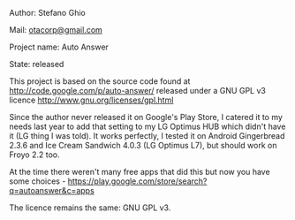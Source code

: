 Author: Stefano Ghio

Mail: otacorp@gmail.com

Project name: Auto Answer

State: released

This project is based on the source code found at http://code.google.com/p/auto-answer/ released under a GNU GPL v3 licence http://www.gnu.org/licenses/gpl.html

Since the author never released it on Google's Play Store, I catered it to my needs last year to add that setting to my LG Optimus HUB which didn't have it (LG thing I was told).
It works perfectly, I tested it on Android Gingerbread 2.3.6 and Ice Cream Sandwich 4.0.3 (LG Optimus L7), but should work on Froyo 2.2 too.

At the time there weren't many free apps that did this but now you have some choices - https://play.google.com/store/search?q=autoanswer&c=apps

The licence remains the same: GNU GPL v3.
